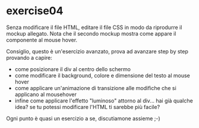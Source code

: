 # exercise04

Senza modificare il file HTML, editare il file CSS in modo da riprodurre il mockup allegato.
Nota che il secondo mockup mostra come appare il componente al mouse hover.

Consiglio, questo è un'esercizio avanzato, prova ad avanzare step by step provando a capire:

- come posizionare il div al centro dello schermo
- come modificare il background, colore e dimensione del testo al mouse hover
- come applicare un'animazione di transizione alle modifiche che si applicano al mousehover
- infine come applicare l'effetto "luminoso" attorno al div...
hai già qualche idea? se tu potessi modificare l'HTML ti sarebbe più facile?

Ogni punto è quasi un esercizio a se, discutiamone assieme ;-)